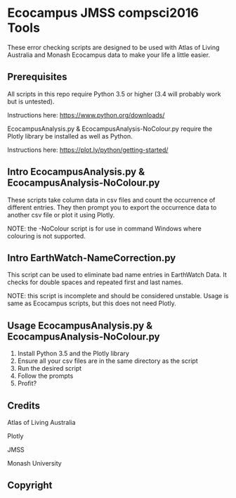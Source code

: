 # Ecocampus JMSS compsci2016 Tools

These error checking scripts are designed to be used with Atlas of Living Australia and Monash Ecocampus data to make your life a little easier. 

## Prerequisites

All scripts in this repo require Python 3.5 or higher (3.4 will probably work but is untested). 

Instructions here: https://www.python.org/downloads/

EcocampusAnalysis.py & EcocampusAnalysis-NoColour.py require the Plotly library be installed as well as Python. 

Instructions here: https://plot.ly/python/getting-started/

## Intro EcocampusAnalysis.py & EcocampusAnalysis-NoColour.py

These scripts take column data in csv files and count the occurrence of different entries. 
They then prompt you to export the occurrence data to another csv file or plot it using Plotly. 

NOTE: the -NoColour script is for use in command Windows where colouring is not supported. 

## Intro EarthWatch-NameCorrection.py

This script can be used to eliminate bad name entries in EarthWatch Data. 
It checks for double spaces and repeated first and last names. 

NOTE: this script is incomplete and should be considered unstable. 
Usage is same as Ecocampus scripts, but this does not need Plotly. 

## Usage EcocampusAnalysis.py & EcocampusAnalysis-NoColour.py

1. Install Python 3.5 and the Plotly library
2. Ensure all your csv files are in the same directory as the script
3. Run the desired script
4. Follow the prompts
5. Profit?

## Credits

Atlas of Living Australia

Plotly

JMSS

Monash University

## Copyright

